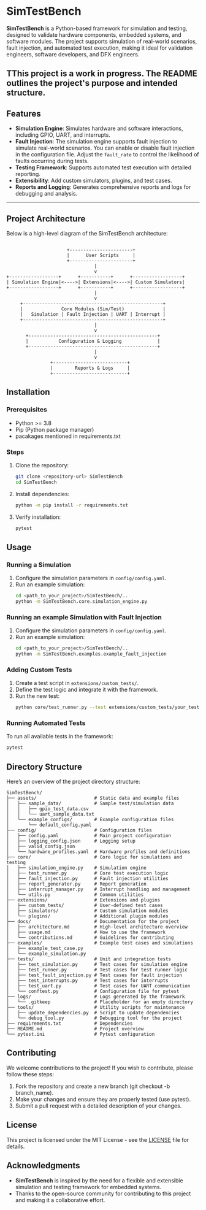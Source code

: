 # SimTestBench

**SimTestBench** is a Python-based framework for simulation and testing, designed to validate hardware components, embedded systems, and software modules. The project supports simulation of real-world scenarios, fault injection, and automated test execution, making it ideal for validation engineers, software developers, and DFX engineers.

**TThis project is a work in progress. The README outlines the project's purpose and intended structure.**
---

## **Features**

- **Simulation Engine**: Simulates hardware and software interactions, including GPIO, UART, and interrupts.
- **Fault Injection**: The simulation engine supports fault injection to simulate real-world scenarios. You can enable or disable fault injection in the configuration file. Adjust the `fault_rate` to control the likelihood of faults occurring during tests.
- **Testing Framework**: Supports automated test execution with detailed reporting.
- **Extensibility**: Add custom simulators, plugins, and test cases.
- **Reports and Logging**: Generates comprehensive reports and logs for debugging and analysis.

---

## **Project Architecture**

Below is a high-level diagram of the SimTestBench architecture:
```

                      +-----------------------+
                      |      User Scripts     |
                      +-----------------------+
                                |
                                v
+------------------+      +-----------+      +------------------+
| Simulation Engine|<---->| Extensions|<---->| Custom Simulators|
+------------------+      +-----------+      +------------------+
                                |
                                v
     +---------------------------------------------------+
     |              Core Modules (Sim/Test)              |
     |   Simulation | Fault Injection | UART | Interrupt |
     +---------------------------------------------------+
                                |
                                v
       +-----------------------------------------------+
       |           Configuration & Logging             |
       +-----------------------------------------------+
                                |
                                v
                +---------------------------+
                |        Reports & Logs     |
                +---------------------------+
```


## Installation

### Prerequisites
- Python >= 3.8
- Pip (Python package manager)
- pacakages mentioned in requirements.txt

### Steps

1. Clone the repository:
    ```bash
    git clone <repository-url> SimTestBench
    cd SimTestBench
    ```

2. Install dependencies:
    ```bash
    python -m pip install -r requirements.txt
    ```

3. Verify installation:
    ```bash
    pytest
    ```

## Usage

### Running a Simulation
1. Configure the simulation parameters in `config/config.yaml`.
2. Run an example simulation:
    ```bash
    cd <path_to_your_project>/SimTestBench/..
    python -m SimTestBench.core.simulation_engine.py
    ```
### Running an example Simulation with Fault Injection
1. Configure the simulation parameters in `config/config.yaml`.
2. Run an example simulation:
    ```bash
    cd <path_to_your_project>/SimTestBench/..
    python -m SimTestBench.examples.example_fault_injection
    ```

### Adding Custom Tests
1. Create a test script in `extensions/custom_tests/`.
2. Define the test logic and integrate it with the framework.
3. Run the new test:
    ```bash
    python core/test_runner.py --test extensions/custom_tests/your_test.py
    ```

### Running Automated Tests
To run all available tests in the framework:
```bash
pytest
```


## Directory Structure

Here’s an overview of the project directory structure:

```
SimTestBench/
├── assets/                     # Static data and example files
│   ├── sample_data/            # Sample test/simulation data
│   │   ├── gpio_test_data.csv
│   │   └── uart_sample_data.txt
│   └── example_configs/        # Example configuration files
│       └── default_config.yaml
├── config/                     # Configuration files
│   ├── config.yaml             # Main project configuration
│   ├── logging_config.json     # Logging setup
│   ├── valid_config.json 
│   └── hardware_profiles.yaml  # Hardware profiles and definitions
├── core/                       # Core logic for simulations and testing
│   ├── simulation_engine.py    # Simulation engine
│   ├── test_runner.py          # Core test execution logic
│   ├── fault_injection.py      # Fault injection utilities
│   ├── report_generator.py     # Report generation
│   ├── interrupt_manager.py    # Interrupt handling and management
│   └── utils.py                # Common utilities
├── extensions/                 # Extensions and plugins
│   ├── custom_tests/           # User-defined test cases
│   ├── simulators/             # Custom simulation modules
│   └── plugins/                # Additional plugin modules
├── docs/                       # Documentation for the project
│   ├── architecture.md         # High-level architecture overview
│   ├── usage.md                # How to use the framework
│   └── contributions.md        # Guidelines for contributing
├── examples/                   # Example test cases and simulations
│   ├── example_test_case.py
│   └── example_simulation.py
├── tests/                      # Unit and integration tests
│   ├── test_simulation.py      # Test cases for simulation engine
│   ├── test_runner.py          # Test cases for test runner logic
│   ├── test_fault_injection.py # Test cases for fault injection
│   ├── test_interrupts.py      # Test cases for interrupts
│   ├── test_uart.py            # Test cases for UART communication
│   └── conftest.py             # Configuration file for pytest
├── logs/                       # Logs generated by the framework
│   └── .gitkeep                # Placeholder for an empty directory
├── tools/                      # Utility scripts for maintenance
│   ├── update_dependencies.py  # Script to update dependencies
│   └── debug_tool.py           # Debugging tool for the project
├── requirements.txt            # Dependencies
├── README.md                   # Project overview
└── pytest.ini                  # Pytest configuration

```



## Contributing

We welcome contributions to the project! If you wish to contribute, please follow these steps:

1. Fork the repository and create a new branch (git checkout -b branch_name).
2. Make your changes and ensure they are properly tested (use pytest).
3. Submit a pull request with a detailed description of your changes.

## License

This project is licensed under the MIT License - see the [LICENSE](LICENSE) file for details.

## Acknowledgments

- **SimTestBench** is inspired by the need for a flexible and extensible simulation and testing framework for embedded systems.
- Thanks to the open-source community for contributing to this project and making it a collaborative effort.
